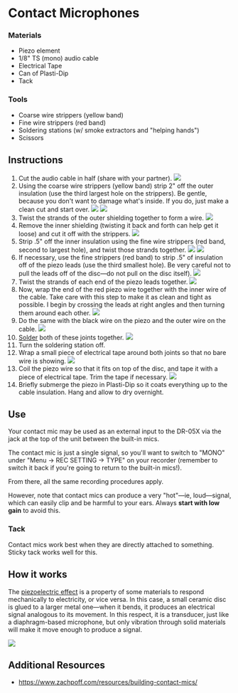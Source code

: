 # Contact Microphones

### Materials
- Piezo element
- 1/8" TS (mono) audio cable
- Electrical Tape
- Can of Plasti-Dip
- Tack

### Tools
- Coarse wire strippers (yellow band)
- Fine wire strippers (red band)
- Soldering stations (w/ smoke extractors and "helping hands")
- Scissors

## Instructions
1. Cut the audio cable in half (share with your partner).
![](media/contact_mic_1.jpg)
1. Using the coarse wire strippers (yellow band) strip 2" off the outer insulation (use the third largest hole on the strippers). Be gentle, because you don't want to damage what's inside. If you do, just make a clean cut and start over.
![](media/contact_mic_2.jpg)
![](media/contact_mic_3.jpg)
1. Twist the strands of the outer shielding together to form a wire. 
![](media/contact_mic_4.jpg)
1. Remove the inner shielding (twisting it back and forth can help get it loose) and cut it off with the strippers.
![](media/contact_mic_5.jpg)
1. Strip .5" off the inner insulation using the fine wire strippers (red band, second to largest hole), and twist those strands together.
![](media/contact_mic_6.jpg)
![](media/contact_mic_7.jpg)
1. If necessary, use the fine strippers (red band) to strip .5" of insulation off of the piezo leads (use the third smallest hole). Be very careful not to pull the leads off of the disc—do not pull on the disc itself).
![](media/contact_mic_8.jpg)
1. Twist the strands of each end of the piezo leads together.
![](media/contact_mic_9.jpg)
1. Now, wrap the end of the red piezo wire together with the inner wire of the cable. Take care with this step to make it as clean and tight as possible. I begin by crossing the leads at right angles and then turning them around each other.
![](media/contact_mic_10.jpg)
1. Do the same with the black wire on the piezo and the outer wire on the cable.
![](media/contact_mic_11.jpg)
1. [Solder](../soldering/soldering.md) both of these joints together.
![](media/contact_mic_12.jpg)
1. Turn the soldering station off.
1. Wrap a small piece of electrical tape around both joints so that no bare wire is showing.
![](media/contact_mic_13.jpg)
1. Coil the piezo wire so that it fits on top of the disc, and tape it with a piece of electrical tape. Trim the tape if necessary.
![](media/contact_mic_14.jpg)
1. Briefly submerge the piezo in Plasti-Dip so it coats everything up to the cable insulation. Hang and allow to dry overnight.



## Use

Your contact mic may be used as an external input to the DR-05X via the jack at the top of the unit between the built-in mics.

The contact mic is just a single signal, so you'll want to switch to "MONO" under "Menu → REC SETTING → TYPE" on your recorder (remember to switch it back if you're going to return to the built-in mics!).

From there, all the same recording procedures apply.

However, note that contact mics can produce a very "hot"—ie, loud—signal, which can easily clip and be harmful to your ears. Always **start with low gain** to avoid this.

### Tack

Contact mics work best when they are directly attached to something. Sticky tack works well for this.


## How it works

The [piezoelectric effect](https://en.wikipedia.org/wiki/Piezoelectricity) is a property of some materials to respond mechanically to electricity, or vice versa. In this case, a small ceramic disc is glued to a larger metal one—when it bends, it produces an electrical signal analogous to its movement. In this respect, it is a transducer, just like a diaphragm-based microphone, but only vibration through solid materials will make it move enough to produce a signal.

![](media/piezo.jpg)


## Additional Resources

- https://www.zachpoff.com/resources/building-contact-mics/  

